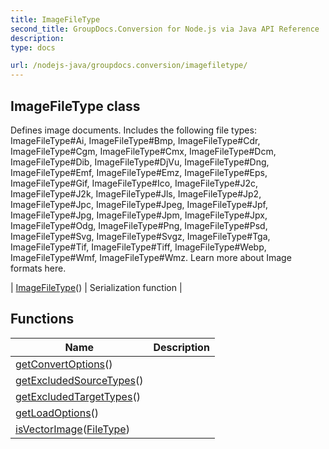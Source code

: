 ```yaml
---
title: ImageFileType
second_title: GroupDocs.Conversion for Node.js via Java API Reference
description: 
type: docs

url: /nodejs-java/groupdocs.conversion/imagefiletype/
---
```


## ImageFileType class

 Defines image documents. Includes the following file types:
  ImageFileType#Ai,
  ImageFileType#Bmp,
  ImageFileType#Cdr,
  ImageFileType#Cgm,
  ImageFileType#Cmx,
  ImageFileType#Dcm,
  ImageFileType#Dib,
  ImageFileType#DjVu,
  ImageFileType#Dng,
  ImageFileType#Emf,
  ImageFileType#Emz,
  ImageFileType#Eps,
  ImageFileType#Gif,
  ImageFileType#Ico,
  ImageFileType#J2c,
  ImageFileType#J2k,
  ImageFileType#Jls,
  ImageFileType#Jp2,
  ImageFileType#Jpc,
  ImageFileType#Jpeg,
  ImageFileType#Jpf,
  ImageFileType#Jpg,
  ImageFileType#Jpm,
  ImageFileType#Jpx,
  ImageFileType#Odg,
  ImageFileType#Png,
  ImageFileType#Psd,
  ImageFileType#Svg,
  ImageFileType#Svgz,
  ImageFileType#Tga,
  ImageFileType#Tif,
  ImageFileType#Tiff,
  ImageFileType#Webp,
  ImageFileType#Wmf,
  ImageFileType#Wmz.
 Learn more about Image formats here.
 
| [ImageFileType](imagefiletype)() | Serialization function |

## Functions

| Name | Description |
| --- | --- |
| [getConvertOptions](getconvertoptions)() |  |
| [getExcludedSourceTypes](getexcludedsourcetypes)() |  |
| [getExcludedTargetTypes](getexcludedtargettypes)() |  |
| [getLoadOptions](getloadoptions)() |  |
| [isVectorImage](isvectorimage)([FileType](../filetype)) |  |
